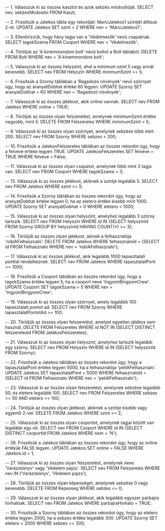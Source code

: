 -- 1. Válasszuk ki az összes kasztot és azok sebzés módosítóját.
SELECT nev, sebzesModosito FROM Kaszt;

-- 2. Frissítsük a Jatekos tábla egy rekordját: MarciJatekos1 szintjét állítsuk 2-re.
UPDATE Jatekos SET szint = 2 WHERE nev = 'MarciJatekos1';

-- 3. Ellenőrizzük, hogy hány tagja van a 'Védelmezők' nevű csapatnak.
SELECT tagokSzama FROM Csoport WHERE nev = 'Védelmezők';

-- 4. Töröljük az 'A kinemmondom bolt' nevű boltot a Bolt táblából.
DELETE FROM Bolt WHERE nev = 'A kinemmondom bolt';

-- 5. Válasszuk ki az összes helyszínt, ahol a minimum szint 5 vagy annál kevesebb.
SELECT nev FROM Helyszin WHERE minimumSzint <= 5;

-- 6. Frissítsük a Szorny táblában a 'Ragadozó növények' nevű szörnyet úgy, hogy az aranyatDobhat értéke 60 legyen.
UPDATE Szorny SET aranyatDobhat = 60 WHERE nev = 'Ragadozó növények';

-- 7. Válasszuk ki az összes játékost, akik online vannak.
SELECT nev FROM Jatekos WHERE online = TRUE;

-- 8. Töröljük az összes olyan felszerelést, amelynek minimumSzint értéke nagyobb, mint 5.
DELETE FROM Felszereles WHERE minimumSzint > 5;

-- 9. Válasszuk ki az összes olyan szörnyet, amelynek sebzése több mint 200.
SELECT nev FROM Szorny WHERE sebzes > 200;

-- 10. Frissítsük a JatekosFelszereles táblában az összes rekordot úgy, hogy a felveve értéke legyen TRUE.
UPDATE JatekosFelszereles SET felveve = TRUE WHERE felveve = False;

-- 11. Válasszuk ki az összes olyan csapatot, amelynek több mint 3 tagja van.
SELECT nev FROM Csoport WHERE tagokSzama > 3;

-- 13. Válasszuk ki az összes játékost, akiknek a szintje legalább 5.
SELECT nev FROM Jatekos WHERE szint >= 5;

-- 14. Frissítsük a Szorny táblában az összes rekordot úgy, hogy az aranyatDobhat értéke legyen 0, ha az eletero értéke kisebb mint 1000.
UPDATE Szorny SET aranyatDobhat = 0 WHERE eletero < 1000;

-- 15. Válasszuk ki az összes olyan helyszínt, amelyhez legalább 3 szörny tartozik.
SELECT nev FROM Helyszin WHERE id IN (SELECT helyszinId FROM Szorny GROUP BY helyszinId HAVING COUNT(*) >= 3);

-- 16. Töröljük az összes olyan játékost, akinek a felhasználója 'robiAFelhasznalo'.
DELETE FROM Jatekos WHERE felhasznaloId = (SELECT id FROM Felhasznalo WHERE nev = 'robiAFelhasznalo');

-- 17. Válasszuk ki az összes játékost, akik legalább 1000 tapasztalati ponttal rendelkeznek.
SELECT nev FROM Jatekos WHERE tapasztalatPont >= 1000;

-- 18. Frissítsük a Csoport táblában az összes rekordot úgy, hogy a tagokSzama értéke legyen 5, ha a csoport neve 'IngyomBingyomCrew'.
UPDATE Csoport SET tagokSzama = 5 WHERE nev = 'IngyomBingyomCrew';

-- 19. Válasszuk ki az összes olyan szörnyet, amely legalább 100 tapasztalati pontot ad.
SELECT nev FROM Szorny WHERE tapasztalatPontotAd >= 100;

-- 20. Töröljük az összes olyan felszerelést, amelyet egyetlen játékos sem használ.
DELETE FROM Felszereles WHERE id NOT IN (SELECT DISTINCT felszerelesId FROM JatekosFelszereles);

-- 21. Válasszuk ki az összes olyan helyszínt, amelyhez tartozik legalább egy szörny.
SELECT nev FROM Helyszin WHERE id IN (SELECT helyszinId FROM Szorny);

-- 22. Frissítsük a Jatekos táblában az összes rekordot úgy, hogy a tapasztalatPont értéke legyen 5000, ha a felhasználója 'petiAFelhasznalo'.
UPDATE Jatekos SET tapasztalatPont = 5000 WHERE felhasznaloId = (SELECT id FROM Felhasznalo WHERE nev = 'petiAFelhasznalo');

-- 23. Válasszuk ki az összes olyan felszerelést, amelynek sebzése legalább 50, és eletere legalább 100.
SELECT nev FROM Felszereles WHERE sebzes >= 50 AND eletero >= 100;

-- 24. Töröljük az összes olyan játékost, akiknek a szintje kisebb vagy egyenlő 2-vel.
DELETE FROM Jatekos WHERE szint <= 2;

-- 25. Válasszuk ki az összes olyan csoportot, amelynek tagjai között van legalább egy nő.
SELECT nev FROM Csoport WHERE id IN (SELECT DISTINCT csoportId FROM Jatekos WHERE nem = 'N');

-- 26. Frissítsük a Jatekos táblában az összes rekordot úgy, hogy az online értékük FALSE legyen.
UPDATE Jatekos SET online = FALSE WHERE Jatekos.id = 1;

-- 27. Válasszuk ki az összes olyan felszerelést, amelynek neve 'Varázskönyv' vagy 'Védelem pajzs'.
SELECT nev FROM Felszereles WHERE nev IN ('Varázskönyv', 'Védelem pajzs');

-- 28. Töröljük az összes olyan képességet, amelynek sebzése 0 vagy kevesebb.
DELETE FROM Kepesseg WHERE sebzes <= 0;

-- 29. Válasszuk ki az összes olyan játékost, akik legalább egyszer párbajra hívhatóak.
SELECT nev FROM Jatekos WHERE parbajraHivhato = TRUE;

-- 30. Frissítsük a Szorny táblában az összes rekordot úgy, hogy az eletero értéke legyen 2000, ha a sebzes értéke legalább 300.
UPDATE Szorny SET eletero = 2000 WHERE sebzes >= 300;
